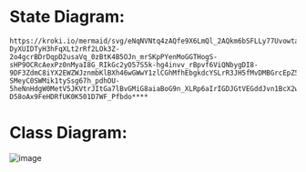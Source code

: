 # State Diagram: 
```
https://kroki.io/mermaid/svg/eNqNVNtq4zAQfe9X6LmQl_2AQkm6bSFLLy77UvowtaeOWEUKIzlLdum_dzSKFct2oAIbe84Zze1IPkDAlYaWYLvY_7hQvF4v39RicaXurQ4aTBUpAsjLx98CU_8FGLreEDl66pAOS0KmNJkxQYR_bcEcvPay33Fv_e_o9nkKXoSNji_OmQoN1kE7O06yAGeyPGK2jUSf4dKcw_hkH9RSWIW3ggC3EDZI7P6M0BzGFaTMCt5MZj8x1BuGIi-DyXUIDTyH3hFqXLt2rRf2LOk3Z-2o4gcrBDrDqpD2usaVq_0zBtK4B5OJn_mrSKpPYenMoGGTHogS-sHP9OCRcAexPz0nMyaI8G_RIkGc2yO57S5k-hg4invv_rBpvf6ViQNbygDI8-9DF3ZdmC8iYX2EWZWJznmbKlBXh46wGWwY1zlCGhMfhEbgkdcYSLrR3JH5fMvDMBGrcEpZ5oNcDKAcW-SMeyC0SWMik1tySsg67h_pdhOU-5heNnHdgW0MetV5JKVtrJItGa7lBvGMiG8aiaBoG9n_XLRp6aIrIGDJGtVEGddJvn1BcX2wftS2M0HvDCrvOqrRfyvgtI9xsdAW7-D58oAx9FeHDRfUK0K501D7WF_Pfbdo****
```

# Class Diagram:
![image](https://github.com/user-attachments/assets/58589e50-fbb0-44ef-9c73-15b3e0246fb6)
